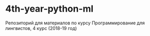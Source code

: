 # 4th-year-python-ml
Репозиторий для материалов по курсу Программирование для лингвистов, 4 курс (2018-19 год)
